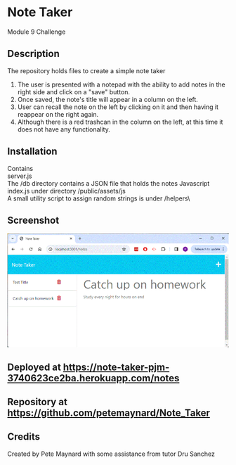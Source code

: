 # Note Taker
Module 9 Challenge

## Description

The repository holds files to create a simple note taker
  1) The user is presented with a notepad with the ability to add notes in the right side and click on a "save" button.
  2) Once saved, the note's title will appear in a column on the left.
  3) User can recall the note on the left by clicking on it and then having it reappear on the right again.
  4) Although there is a red trashcan in the column on the left, at this time it does not have any functionality.

## Installation

Contains\
  server.js\
  The /db directory contains a JSON file that holds the notes
  Javascript index.js under directory /public/assets/js\
  A small utility script to assign random strings is under /helpers\


## Screenshot

![Picture of note taker](./screenshots/pic1.gif)


## Deployed at https://note-taker-pjm-3740623ce2ba.herokuapp.com/notes

## Repository at https://github.com/petemaynard/Note_Taker

## Credits

Created by Pete Maynard
with some assistance from tutor Dru Sanchez



